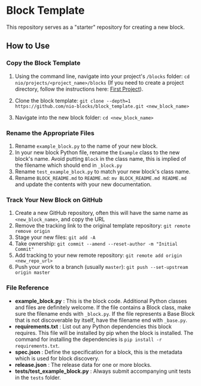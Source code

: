 # Block Template

This repository serves as a "starter" repository for creating a new block.

## How to Use

### Copy the Block Template

1. Using the command line, navigate into your project's `/blocks` folder: `cd nio/projects/<project_name>/blocks` (If you need to create a project directory, follow the instructions here: [First Project](https://docs.n.io/getting_started/locally.html#first-project)).

2. Clone the block template: `git clone --depth=1 https://github.com/nio-blocks/block_template.git <new_block_name>`

2. Navigate into the new block folder: `cd <new_block_name>`

### Rename the Appropriate Files

1. Rename `example_block.py` to the name of your new block.
1. In your new block Python file, rename the `Example` class to the new block's name. Avoid putting `Block` in the class name, this is implied of the filename which should end in `_block.py`
1. Rename `test_example_block.py` to match your new block's class name.
1. Rename `BLOCK_README.md` to `README.md`: `mv BLOCK_README.md README.md` and update the contents with your new documentation.

### Track Your New Block on GitHub

1. Create a new GitHub repository, often this will have the same name as `<new_block_name>`, and copy the URL
1. Remove the tracking link to the original template repository: `git remote remove origin`
1. Stage your new files: `git add -A`
1. Take ownership: `git commit --amend --reset-author -m "Initial Commit"`
1. Add tracking to your new remote repository: `git remote add origin <new_repo_url>`
1. Push your work to a branch (usually `master`): `git push --set-upstream origin master`

### File Reference

 * **example_block.py** : This is the block code. Additional Python classes and files are definitely welcome. If the file contains a Block class, make sure the filename ends with `_block.py`. If the file represents a Base Block that is not discoverable by itself, have the filename end with `_base.py`.
 * **requirements.txt** : List out any Python dependencies this block requires. This file will be installed by pip when the block is installed. The command for installing the dependencies is `pip install -r requirements.txt`.
 * **spec.json** : Define the specification for a block, this is the metadata which is used for block discovery.
 * **release.json** : The release data for one or more blocks.
 * **tests/test_example_block.py** : Always submit accompanying unit tests in the `tests` folder.
